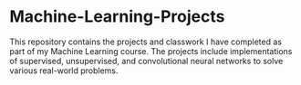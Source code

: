 # Machine-Learning-Projects
This repository contains the projects and classwork I have completed as part of my Machine Learning course. The projects include implementations of supervised, unsupervised, and convolutional neural networks to solve various real-world problems.
